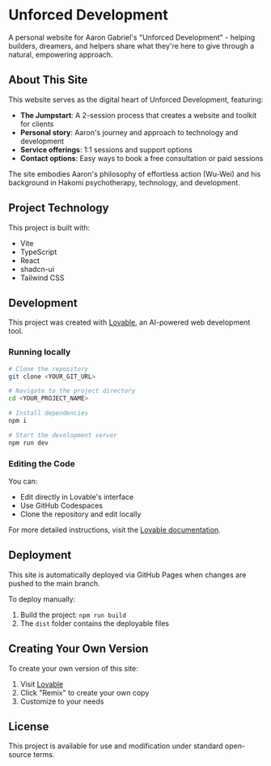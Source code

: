 
# Unforced Development

A personal website for Aaron Gabriel's "Unforced Development" - helping builders, dreamers, and helpers share what they're here to give through a natural, empowering approach.

## About This Site

This website serves as the digital heart of Unforced Development, featuring:

- **The Jumpstart**: A 2-session process that creates a website and toolkit for clients
- **Personal story**: Aaron's journey and approach to technology and development
- **Service offerings**: 1:1 sessions and support options
- **Contact options**: Easy ways to book a free consultation or paid sessions

The site embodies Aaron's philosophy of effortless action (Wu-Wei) and his background in Hakomi psychotherapy, technology, and development.

## Project Technology

This project is built with:

- Vite
- TypeScript
- React
- shadcn-ui
- Tailwind CSS

## Development

This project was created with [Lovable](https://lovable.dev/projects/2d9262cf-37df-41aa-a902-8c415ca29dbc), an AI-powered web development tool.

### Running locally

```sh
# Clone the repository
git clone <YOUR_GIT_URL>

# Navigate to the project directory
cd <YOUR_PROJECT_NAME>

# Install dependencies
npm i

# Start the development server
npm run dev
```

### Editing the Code

You can:
- Edit directly in Lovable's interface
- Use GitHub Codespaces
- Clone the repository and edit locally

For more detailed instructions, visit the [Lovable documentation](https://docs.lovable.dev/).

## Deployment

This site is automatically deployed via GitHub Pages when changes are pushed to the main branch.

To deploy manually:
1. Build the project: `npm run build`
2. The `dist` folder contains the deployable files

## Creating Your Own Version

To create your own version of this site:
1. Visit [Lovable](https://lovable.dev/projects/2d9262cf-37df-41aa-a902-8c415ca29dbc)
2. Click "Remix" to create your own copy
3. Customize to your needs

## License

This project is available for use and modification under standard open-source terms.
